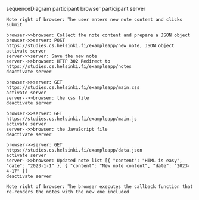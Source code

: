 sequenceDiagram
    participant browser
    participant server

    Note right of browser: The user enters new note content and clicks submit

    browser->>browser: Collect the note content and prepare a JSON object
    browser->>server: POST https://studies.cs.helsinki.fi/exampleapp/new_note, JSON object
    activate server
    server->>server: Save the new note
    server-->>browser: HTTP 302 Redirect to https://studies.cs.helsinki.fi/exampleapp/notes
    deactivate server

    browser->>server: GET https://studies.cs.helsinki.fi/exampleapp/main.css
    activate server
    server-->>browser: the css file
    deactivate server

    browser->>server: GET https://studies.cs.helsinki.fi/exampleapp/main.js
    activate server
    server-->>browser: the JavaScript file
    deactivate server

    browser->>server: GET https://studies.cs.helsinki.fi/exampleapp/data.json
    activate server
    server-->>browser: Updated note list [{ "content": "HTML is easy", "date": "2023-1-1" }, { "content": "New note content", "date": "2023-4-17" }]
    deactivate server

    Note right of browser: The browser executes the callback function that re-renders the notes with the new one included
  